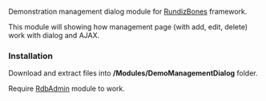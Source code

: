Demonstration management dialog module for [RundizBones] framework.

This module will showing how management page (with add, edit, delete) work with dialog and AJAX.

### Installation
Download and extract files into **/Modules/DemoManagementDialog** folder.

Require [RdbAdmin] module to work.

[RundizBones]:https://github.com/RundizBones/framework
[RdbAdmin]:https://github.com/RundizBones/ModuleAdmin